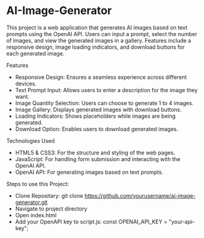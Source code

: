 # AI-Image-Generator
This project is a web application that generates AI images based on text prompts using the OpenAI API. Users can input a prompt, select the number of images, and view the generated images in a gallery. Features include a responsive design, image loading indicators, and download buttons for each generated image.

Features

- Responsive Design: Ensures a seamless experience across different devices.
- Text Prompt Input: Allows users to enter a description for the image they want.
- Image Quantity Selection: Users can choose to generate 1 to 4 images.
- Image Gallery: Displays generated images with download buttons.
- Loading Indicators: Shows placeholders while images are being generated.
- Download Option: Enables users to download generated images.

Technologies Used

- HTML5 & CSS3: For the structure and styling of the web pages.
- JavaScript: For handling form submission and interacting with the OpenAI API.
- OpenAI API: For generating images based on text prompts.

Steps to use this Project:

- Clone Repositary: git clone https://github.com/yourusername/ai-image-generator.git
- Navigate to project directory
- Open index.html
- Add your OpenAPI key to script.js: const OPENAI_API_KEY = "your-api-key";
